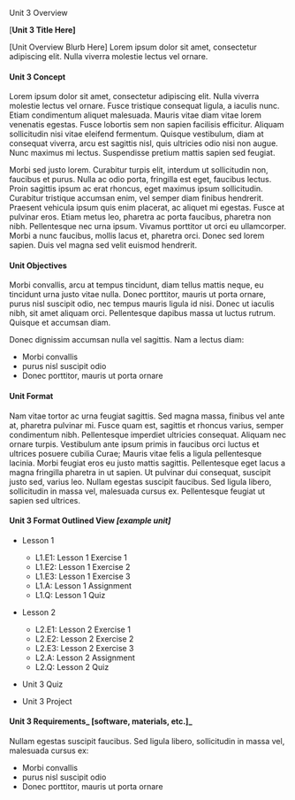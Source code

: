 Unit 3 Overview

\[**Unit 3 Title Here\]**

\[Unit Overview Blurb Here\] Lorem ipsum dolor sit amet, consectetur adipiscing elit. Nulla viverra molestie lectus vel ornare.

#### Unit 3 Concept

Lorem ipsum dolor sit amet, consectetur adipiscing elit. Nulla viverra molestie lectus vel ornare. Fusce tristique consequat ligula, a iaculis nunc. Etiam condimentum aliquet malesuada. Mauris vitae diam vitae lorem venenatis egestas. Fusce lobortis sem non sapien facilisis efficitur. Aliquam sollicitudin nisi vitae eleifend fermentum. Quisque vestibulum, diam at consequat viverra, arcu est sagittis nisl, quis ultricies odio nisi non augue. Nunc maximus mi lectus. Suspendisse pretium mattis sapien sed feugiat.

Morbi sed justo lorem. Curabitur turpis elit, interdum ut sollicitudin non, faucibus et purus. Nulla ac odio porta, fringilla est eget, faucibus lectus. Proin sagittis ipsum ac erat rhoncus, eget maximus ipsum sollicitudin. Curabitur tristique accumsan enim, vel semper diam finibus hendrerit. Praesent vehicula ipsum quis enim placerat, ac aliquet mi egestas. Fusce at pulvinar eros. Etiam metus leo, pharetra ac porta faucibus, pharetra non nibh. Pellentesque nec urna ipsum. Vivamus porttitor ut orci eu ullamcorper. Morbi a nunc faucibus, mollis lacus et, pharetra orci. Donec sed lorem sapien. Duis vel magna sed velit euismod hendrerit.

#### Unit Objectives

Morbi convallis, arcu at tempus tincidunt, diam tellus mattis neque, eu tincidunt urna justo vitae nulla. Donec porttitor, mauris ut porta ornare, purus nisl suscipit odio, nec tempus mauris ligula id nisi. Donec ut iaculis nibh, sit amet aliquam orci. Pellentesque dapibus massa ut luctus rutrum. Quisque et accumsan diam.

Donec dignissim accumsan nulla vel sagittis. Nam a lectus diam:

* Morbi convallis
* purus nisl suscipit odio
* Donec porttitor, mauris ut porta ornare

#### Unit Format

Nam vitae tortor ac urna feugiat sagittis. Sed magna massa, finibus vel ante at, pharetra pulvinar mi. Fusce quam est, sagittis et rhoncus varius, semper condimentum nibh. Pellentesque imperdiet ultricies consequat. Aliquam nec ornare turpis. Vestibulum ante ipsum primis in faucibus orci luctus et ultrices posuere cubilia Curae; Mauris vitae felis a ligula pellentesque lacinia. Morbi feugiat eros eu justo mattis sagittis. Pellentesque eget lacus a magna fringilla pharetra in ut sapien. Ut pulvinar dui consequat, suscipit justo sed, varius leo. Nullam egestas suscipit faucibus. Sed ligula libero, sollicitudin in massa vel, malesuada cursus ex. Pellentesque feugiat ut sapien sed ultrices.

#### Unit 3 Format Outlined View _\[example unit\]_

* Lesson 1

  * L1.E1: Lesson 1 Exercise 1
  * L1.E2: Lesson 1 Exercise 2
  * L1.E3: Lesson 1 Exercise 3
  * L1.A: Lesson 1 Assignment
  * L1.Q: Lesson 1 Quiz

* Lesson 2

  * L2.E1: Lesson 2 Exercise 1
  * L2.E2: Lesson 2 Exercise 2
  * L2.E3: Lesson 2 Exercise 3
  * L2.A: Lesson 2 Assignment
  * L2.Q: Lesson 2 Quiz

* Unit 3 Quiz

* Unit 3 Project

#### Unit 3 Requirements_ \[software, materials, etc.\]_

Nullam egestas suscipit faucibus. Sed ligula libero, sollicitudin in massa vel, malesuada cursus ex:

* Morbi convallis
* purus nisl suscipit odio
* Donec porttitor, mauris ut porta ornare



